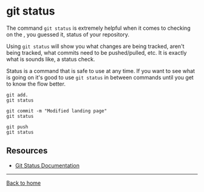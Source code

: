 # git status

The command `git status` is extremely helpful when it comes to checking on the , you guessed it, status of your repository. 

Using `git status` will show you what changes are being tracked, aren't being tracked, what commits need to be pushed/pulled, etc.
It is exactly what is sounds like, a status check.

Status is a command that is safe to use at any time.
If you want to see what is going on it's good to use `git status` in between commands until you get to know the flow better.
```
git add.
git status

git commit -m "Modified landing page"
git status

git push
git status
```
## Resources
- [Git Status Documentation](https://git-scm.com/docs/git-status)
---
[Back to home](../README.md)